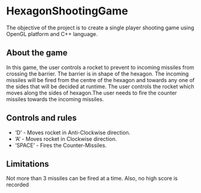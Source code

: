 # HexagonShootingGame
The objective of the project is to create a single player shooting game using OpenGL platform and C++ language.

## About the game
In this game, the user controls a rocket to prevent to incoming missiles from crossing the barrier. The barrier is in shape of the hexagon. The incoming missiles will be fired from the centre of the hexagon and towards any one of the sides that will be decided at runtime. The user controls the rocket which moves along the sides of hexagon.The user needs to fire the counter missiles towards the incoming missiles.

## Controls and rules
* ’D’ - Moves rocket in Anti-Clockwise direction.
* ’A’ - Moves rocket in Clockwise direction.
* ’SPACE’ - Fires the Counter-Missiles.

## Limitations
Not more than 3 missiles can be fired at a time. Also, no high score is recorded
